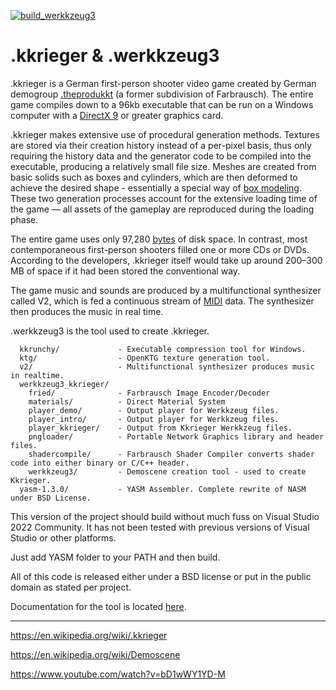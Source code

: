 [![build_werkkzeug3](https://github.com/steven-schronk/Kkrieger-Werkkzeug3/actions/workflows/build_werkkzeug3.yml/badge.svg)](https://github.com/steven-schronk/Kkrieger-Werkkzeug3/actions/workflows/build_werkkzeug3.yml)

# .kkrieger & .werkkzeug3

.kkrieger is a German first-person shooter video game created by German demogroup [.theprodukkt](http://www.theproduct.de/) (a former subdivision of Farbrausch).  The entire game compiles down to a 96kb executable that can be run on a Windows computer with a [DirectX 9](https://en.wikipedia.org/wiki/DirectX) or greater graphics card.

.kkrieger makes extensive use of procedural generation methods. Textures are stored via their creation history instead of a per-pixel basis, thus only requiring the history data and the generator code to be compiled into the executable, producing a relatively small file size. Meshes are created from basic solids such as boxes and cylinders, which are then deformed to achieve the desired shape - essentially a special way of [box modeling](https://en.wikipedia.org/wiki/Box_modeling). These two generation processes account for the extensive loading time of the game — all assets of the gameplay are reproduced during the loading phase.

The entire game uses only 97,280 [bytes](https://en.wikipedia.org/wiki/Byte) of disk space. In contrast, most contemporaneous first-person shooters filled one or more CDs or DVDs. According to the developers, .kkrieger itself would take up around 200–300 MB of space if it had been stored the conventional way.

The game music and sounds are produced by a multifunctional synthesizer called V2, which is fed a continuous stream of [MIDI](https://en.wikipedia.org/wiki/MIDI) data. The synthesizer then produces the music in real time.

.werkkzeug3 is the tool used to create .kkrieger.

```
  kkrunchy/             - Executable compression tool for Windows.
  ktg/                  - OpenKTG texture generation tool.
  v2/                   - Multifunctional synthesizer produces music in realtime.
  werkkzeug3_kkrieger/
    fried/              - Farbrausch Image Encoder/Decoder
    materials/          - Direct Material System
    player_demo/        - Output player for Werkkzeug files.
    player_intro/       - Output player for Werkkzeug files.
    player_kkrieger/    - Output from Kkrieger Werkkzeug files.
    pngloader/          - Portable Network Graphics library and header files.
    shadercompile/      - Farbrausch Shader Compiler converts shader code into either binary or C/C++ header.
    werkkzeug3/         - Demoscene creation tool - used to create Kkrieger.
  yasm-1.3.0/           - YASM Assembler. Complete rewrite of NASM under BSD License.
```

This version of the project should build without much fuss on Visual Studio 2022 Community. It has not been tested with previous versions of Visual Studio or other platforms.

Just add YASM folder to your PATH and then build.

All of this code is released either under a BSD license or put in the public domain as stated per project.

Documentation for the tool is located [here](docs/index.md).

----

https://en.wikipedia.org/wiki/.kkrieger

https://en.wikipedia.org/wiki/Demoscene

https://www.youtube.com/watch?v=bD1wWY1YD-M



